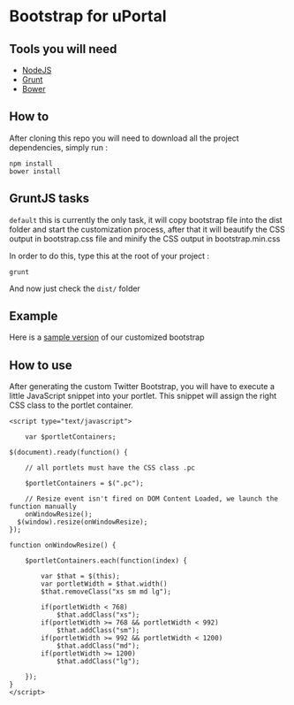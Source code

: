 # Bootstrap for uPortal

## Tools you will need

+ [NodeJS](http://nodejs.org/)
+ [Grunt](http://gruntjs.com/)
+ [Bower](http://bower.io/)

## How to

After cloning this repo you will need to download all the project dependencies, simply run : 

```
npm install
bower install
```

## GruntJS tasks

`default` this is currently the only task, it will copy bootstrap file into the dist folder and start the customization process, after that it will beautify the CSS output in bootstrap.css file and minify the CSS output in bootstrap.min.css

In order to do this, type this at the root of your project :
```
grunt
```
And now just check the `dist/` folder

## Example

Here is a [sample version](https://gist.github.com/mbelmok01/8803499) of our customized bootstrap

## How to use


After generating the custom Twitter Bootstrap, you will have to execute a little JavaScript snippet into your portlet.
This snippet will assign the right CSS class to the portlet container.


```
<script type="text/javascript">
    
    var $portletContainers;
 
$(document).ready(function() {

    // all portlets must have the CSS class .pc
    
    $portletContainers = $(".pc");
    
    // Resize event isn't fired on DOM Content Loaded, we launch the function manually
    onWindowResize();
  $(window).resize(onWindowResize);
});
 
function onWindowResize() {
    
    $portletContainers.each(function(index) {
        
        var $that = $(this);
        var portletWidth = $that.width()
        $that.removeClass("xs sm md lg");
        
        if(portletWidth < 768)
            $that.addClass("xs");
        if(portletWidth >= 768 && portletWidth < 992)
            $that.addClass("sm");
        if(portletWidth >= 992 && portletWidth < 1200)
            $that.addClass("md");
        if(portletWidth >= 1200)
            $that.addClass("lg");
    
    });
}
</script>

```
